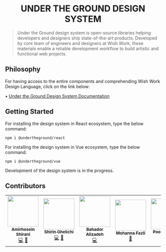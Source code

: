 <h1 align="center">
UNDER THE GROUND DESIGN SYSTEM
</h1>

>Under the Ground design system is open-source libraries helping developers and designers ship state-of-the-art products. Developed by core team of engineers and designers at Wish Work,
>these materials enable a reliable development workflow to build artistic and functional web projects.

## Philosophy 
For having access to the entire components and comprehending Wish Work Design Language, click on the link below:

▪️ [Under the Ground Design System Documentation](https://undertheground.wishwork.org)

## Getting Started
For installing the design system in React ecosystem, type the below command:
```
npm i @undertheground/react
```
For installing the design system in Vue ecosystem, type the below command: 
```
npm i @undertheground/vue
```
Development of the design system is in the progress.

## Contributors
<table>
<tr>
  <td align="center">
<a href="https://github.com/amirhoseinsh"><img src="https://avatars.githubusercontent.com/u/38019094?v=4?s=100" width="100px;" alt=""/><br /><sub><b>Amirhosein Shirani</b></sub></a><br /><a href="" title="Code">💻</a> <a href="" title="Documentation">📖</a>
  </td>
  <td align="center">
<a href="https://github.com/ElahehGhelichi"><img src="https://avatars.githubusercontent.com/u/69623138?s=70&v=4?s=100" width="100px;" alt=""/><br /><sub><b>Shirin Ghelichi</b></sub></a><br /><a href="" title="Code">💻</a> <a href="#design-aagonzales" title="Design">🎨</a>
  </td>
  <td align="center">
<a href="https://github.com/Theo2r"><img src="https://avatars.githubusercontent.com/u/73250427?s=70&v=4?s=100" width="100px;" alt=""/><br /><sub><b>Bahador Alizadeh</b></sub></a><br /><a href="" title="Code">💻</a> 
  </td>
  <td align="center">
    <a href="https://github.com/M0HANNA"><img src="https://avatars.githubusercontent.com/u/83944153?s=70&v=4?s=100" width="100px;" alt=""/><br /><sub><b>Mohanna Fazli</b></sub></a><br /><a href="#design-aagonzales" title="Design">🎨</a>
      <td align="center">
    <a href="https://github.com/barghi"><img src="https://avatars.githubusercontent.com/u/5005845?s=70&v=4?s=100" width="100px;" alt=""/><br /><sub><b>Pooria Barghi</b></sub></a><br /><a href="" title="Code">💻</a>
  </td>
